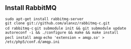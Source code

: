 ## Install RabbitMQ
`sudo apt-get install rabbitmq-server`   
`git clone git://github.com/alanxz/rabbitmq-c.git`  
`cd rabbitmq-c` 
`git submodule init && git submodule update`  
`autoreconf -i && ./configure && make && make install`  
`pecl install amqp` 
`echo 'extension = amqp.so' > /etc/php5/conf.d/amqp.ini`